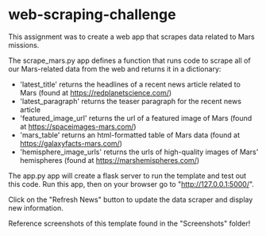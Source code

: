 # web-scraping-challenge
This assignment was to create a web app that scrapes data related to Mars missions.


The scrape_mars.py app defines a function that runs code to scrape all of our Mars-related data from the web and returns it in a dictionary:

* 'latest_title' returns the headlines of a recent news article related to Mars (found at https://redplanetscience.com/)
* 'latest_paragraph' returns the teaser paragraph for the recent news article
* 'featured_image_url' returns the url of a featured image of Mars (found at https://spaceimages-mars.com/)
* 'mars_table' returns an html-formatted table of Mars data (found at https://galaxyfacts-mars.com/)
* 'hemisphere_image_urls' returns the urls of high-quality images of Mars' hemispheres (found at https://marshemispheres.com/)

The app.py app will create a flask server to run the template and test out this code. Run this app, then on your browser go to "http://127.0.0.1:5000/".

Click on the "Refresh News" button to update the data scraper and display new information.

Reference screenshots of this template found in the "Screenshots" folder!
